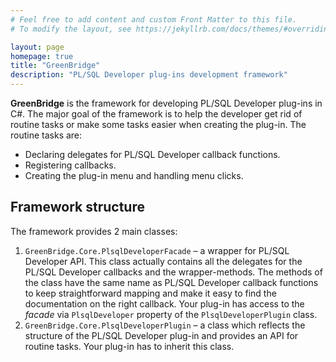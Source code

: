 ```yaml
---
# Feel free to add content and custom Front Matter to this file.
# To modify the layout, see https://jekyllrb.com/docs/themes/#overriding-theme-defaults

layout: page
homepage: true
title: "GreenBridge"
description: "PL/SQL Developer plug-ins development framework"
---
```

**GreenBridge** is the framework for developing PL/SQL Developer plug-ins in C#. The major goal of the framework is to help the developer get rid of routine tasks or make some tasks easier when creating the plug-in. The routine tasks are:
* Declaring delegates for PL/SQL Developer callback functions.
* Registering callbacks.
* Creating the plug-in menu and handling menu clicks.

## Framework structure

The framework provides 2 main classes:
1. `GreenBridge.Core.PlsqlDeveloperFacade` &ndash; a wrapper for PL/SQL Developer API. This class actually contains all the delegates for the PL/SQL Developer callbacks and the wrapper-methods. The methods of the class have the same name as PL/SQL Developer callback functions to keep straightforward mapping and make it easy to find the documentation on the right callback. Your plug-in has access to the _facade_ via `PlsqlDeveloper` property of the `PlsqlDeveloperPlugin` class.
2. `GreenBridge.Core.PlsqlDeveloperPlugin` &ndash; a class which reflects the structure of the PL/SQL Developer plug-in and provides an API for routine tasks. Your plug-in has to inherit this class.
